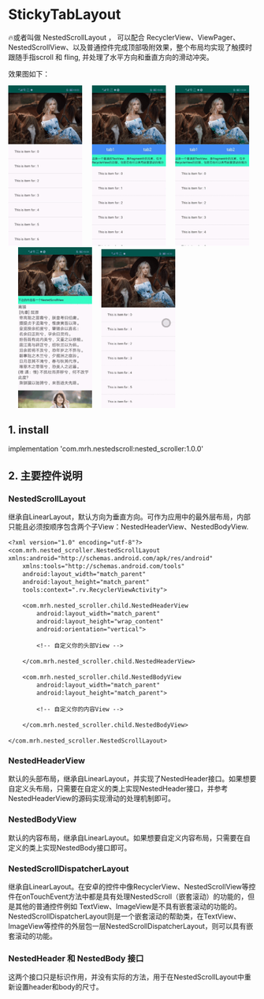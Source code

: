 # StickyTabLayout
🔥或者叫做 NestedScrollLayout ， 可以配合 RecyclerView、ViewPager、NestedScrollView、以及普通控件完成顶部吸附效果，整个布局均实现了触摸时跟随手指scroll 和 fling, 并处理了水平方向和垂直方向的滑动冲突。

效果图如下：

<img src="./images/image_rv.gif" width='150px'/>&nbsp;&nbsp;&nbsp;&nbsp;&nbsp;<img src="./images/image_vp_1.gif" width='150px'/>&nbsp;&nbsp;&nbsp;&nbsp;&nbsp;<img src="./images/image_vp_2.gif" width='150px'/>&nbsp;&nbsp;&nbsp;&nbsp;&nbsp;<img src="./images/image_ns.gif" width='150px'/>&nbsp;&nbsp;&nbsp;&nbsp;&nbsp;<img src="./images/image_h_header.gif" width='150px'/>

## 1. install
implementation 'com.mrh.nestedscroll:nested_scroller:1.0.0'
## 2. 主要控件说明
### NestedScrollLayout
继承自LinearLayout，默认方向为垂直方向。可作为应用中的最外层布局，内部只能且必须按顺序包含两个子View：NestedHeaderView、NestedBodyView.

```
<?xml version="1.0" encoding="utf-8"?>
<com.mrh.nested_scroller.NestedScrollLayout xmlns:android="http://schemas.android.com/apk/res/android"
    xmlns:tools="http://schemas.android.com/tools"
    android:layout_width="match_parent"
    android:layout_height="match_parent"
    tools:context=".rv.RecyclerViewActivity">

    <com.mrh.nested_scroller.child.NestedHeaderView
        android:layout_width="match_parent"
        android:layout_height="wrap_content"
        android:orientation="vertical">
        
        <!-- 自定义你的头部View -->
        
    </com.mrh.nested_scroller.child.NestedHeaderView>

    <com.mrh.nested_scroller.child.NestedBodyView
        android:layout_width="match_parent"
        android:layout_height="match_parent">

        <!-- 自定义你的内容View -->
        
    </com.mrh.nested_scroller.child.NestedBodyView>
    
</com.mrh.nested_scroller.NestedScrollLayout>
```

### NestedHeaderView
默认的头部布局，继承自LinearLayout，并实现了NestedHeader接口。如果想要自定义头布局，只需要在自定义的类上实现NestedHeader接口，并参考NestedHeaderView的源码实现滑动的处理机制即可。
### NestedBodyView
默认的内容布局，继承自LinearLayout。如果想要自定义内容布局，只需要在自定义的类上实现NestedBody接口即可。
### NestedScrollDispatcherLayout
继承自LinearLayout。在安卓的控件中像RecyclerView、NestedScrollView等控件在onTouchEvent方法中都是具有处理NestedScroll（嵌套滚动）的功能的，但是其他的普通控件例如 TextView、ImageView是不具有嵌套滚动的功能的。NestedScrollDispatcherLayout则是一个嵌套滚动的帮助类，在TextView、ImageView等控件的外层包一层NestedScrollDispatcherLayout，则可以具有嵌套滚动的功能。
### NestedHeader 和 NestedBody 接口
这两个接口只是标识作用，并没有实际的方法，用于在NestedScrollLayout中重新设置header和body的尺寸。
